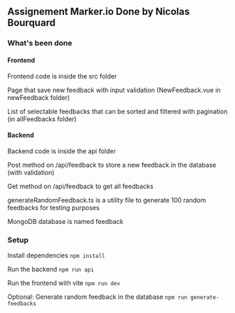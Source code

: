 ## Assignement Marker.io  Done by Nicolas Bourquard

### What's been done

#### Frontend

Frontend code is inside the src folder

Page that save new feedback with input validation (NewFeedback.vue in newFeedback folder)

List of selectable feedbacks that can be sorted and filtered with pagination (in allFeedbacks folder)

#### Backend

Backend code is inside the api folder

Post method on /api/feedback to store a new feedback in the database (with validation)

Get method on /api/feedback to get all feedbacks

generateRandomFeedback.ts is a utility file to generate 100 random feedbacks for testing purposes

MongoDB database is named feedback

### Setup

Install dependencies
`npm install`

Run the backend
`npm run api`

Run the frontend with vite
`npm run dev`

Optional: Generate random feedback in the database
`npm run generate-feedbacks`